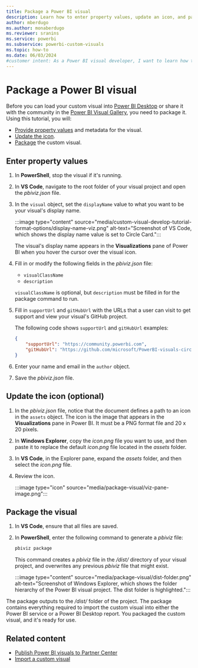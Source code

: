 ```yaml
---
title: Package a Power BI visual
description: Learn how to enter property values, update an icon, and package a Power BI visual so it can be shared and imported by other users.
author: mberdugo
ms.author: monaberdugo
ms.reviewer: sranins
ms.service: powerbi
ms.subservice: powerbi-custom-visuals
ms.topic: how-to
ms.date: 06/03/2024
#customer intent: As a Power BI visual developer, I want to learn how to package a Power BI visual so that I can share it with others.
---
```


# Package a Power BI visual

Before you can load your custom visual into [Power BI Desktop](https://powerbi.microsoft.com/desktop/) or share it with the community in the [Power BI Visual Gallery](https://visuals.powerbi.com/), you need to package it. Using this tutorial, you will:

* [Provide property values](#enter-property-values) and metadata for the visual.
* [Update the icon](#update-the-icon-optional).
* [Package](#package-the-visual) the custom visual.

## Enter property values

1. In **PowerShell**, stop the visual if it's running.
2. In **VS Code**, navigate to the root folder of your visual project and open the *pbiviz.json* file.

3. In the `visual` object, set the `displayName` value to what you want to be your visual's display name.

    :::image type="content" source="media/custom-visual-develop-tutorial-format-options/display-name-viz.png" alt-text="Screenshot of VS Code, which shows the display name value is set to Circle Card.":::

    The visual's display name appears in the **Visualizations** pane of Power BI when you hover the cursor over the visual icon.

4. Fill in or modify the following fields in the *pbiviz.json* file:
    * `visualClassName`
    * `description`

    `visualClassName` is optional, but `description` must be filled in for the package command to run.

5. Fill in `supportUrl` and `gitHubUrl` with the URLs that a user can visit to get support and view your visual's GitHub project.

    The following code shows `supportUrl` and `gitHubUrl` examples:

    ```json
    {
        "supportUrl": "https://community.powerbi.com",
        "gitHubUrl": "https://github.com/microsoft/PowerBI-visuals-circlecard"
    }
    ```

6. Enter your name and email in the `author` object.

7. Save the *pbiviz.json* file.

## Update the icon (optional)

1. In the *pbiviz.json* file, notice that the document defines a path to an icon in the `assets` object. The icon is the image that appears in the **Visualizations** pane in Power BI. It must be a PNG format file and 20 x 20 pixels.

2. In **Windows Explorer**, copy the *icon.png* file you want to use, and then paste it to replace the default *icon.png* file located in the *assets* folder.

3. In **VS Code**, in the Explorer pane, expand the *assets* folder, and then select the *icon.png* file.

4. Review the icon.

    :::image type="icon" source="media/package-visual/viz-pane-image.png":::

## Package the visual

1. In **VS Code**, ensure that all files are saved.

2. In **PowerShell**, enter the following command to generate a *pbiviz* file:

    ```powershell
    pbiviz package
    ```

    This command creates a *pbiviz* file in the */dist/* directory of your visual project, and overwrites any previous *pbiviz* file that might exist.

    :::image type="content" source="media/package-visual/dist-folder.png" alt-text="Screenshot of Windows Explorer, which shows the folder hierarchy of the Power BI visual project. The dist folder is highlighted.":::

The package outputs to the */dist/* folder of the project. The package contains everything required to import the custom visual into either the Power BI service or a Power BI Desktop report. You packaged the custom visual, and it's ready for use.

## Related content

* [Publish Power BI visuals to Partner Center](office-store.md)
* [Import a custom visual](import-visual.md)

